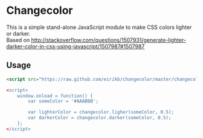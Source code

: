 Changecolor
===

This is a simple stand-alone JavaScript module to make CSS colors lighter or darker.  
Based on http://stackoverflow.com/questions/1507931/generate-lighter-darker-color-in-css-using-javascript/1507987#1507987

Usage
---

```HTML
<script src="https://raw.github.com/eirikb/changecolor/master/changecolor.min.js></script>

<script>
    window.onload = function() {
        var someColor = '#AAABBB';

        var lighterColor = changecolor.ligher(someColor, 0.5);
        var darkerColor = changecolor.darker(someColor, 0.5);
    };
</script>
